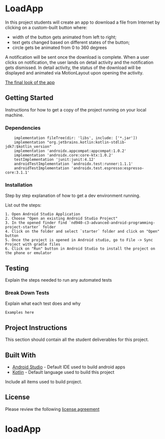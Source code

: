 # LoadApp

In this project students will create an app to download a file from Internet by clicking on a custom-built button where:
 - width of the button gets animated from left to right;
 - text gets changed based on different states of the button;
 - circle gets be animated from 0 to 360 degrees

A notification will be sent once the download is complete. When a user clicks on notification, the user lands on detail activity and the notification gets dismissed. In detail activity, the status of the download will be displayed and animated via MotionLayout upon opening the activity.

[The final look of the app](https://gph.is/g/Zywmnre)


## Getting Started

Instructions for how to get a copy of the project running on your local machine.

### Dependencies

```
    implementation fileTree(dir: 'libs', include: ['*.jar'])
    implementation "org.jetbrains.kotlin:kotlin-stdlib-jdk7:$kotlin_version"
    implementation 'androidx.appcompat:appcompat:1.0.2'
    implementation 'androidx.core:core-ktx:1.0.2'
    testImplementation 'junit:junit:4.12'
    androidTestImplementation 'androidx.test:runner:1.1.1'
    androidTestImplementation 'androidx.test.espresso:espresso-core:3.1.1'
```

### Installation

Step by step explanation of how to get a dev environment running.

List out the steps:

```
1. Open Android Studio Application
2. Choose "Open an existing Android Studio Project"
3. In the opened finder find `nd940-c3-advanced-android-programming-project-starter` folder
4. Click on the folder and select `starter` folder and click on "Open" button
5. Once the project is opened in Android studio, go to File -> Sync Project with gradle files
6. Click on "Run" button in Android Studio to install the project on the phone or emulator
```

## Testing

Explain the steps needed to run any automated tests

### Break Down Tests

Explain what each test does and why

```
Examples here
```
## Project Instructions

This section should contain all the student deliverables for this project.

## Built With

* [Android Studio](https://developer.android.com/studio) - Default IDE used to build android apps
* [Kotlin](https://kotlinlang.org/) - Default language used to build this project

Include all items used to build project.

## License
Please review the following [license agreement](https://bumptech.github.io/glide/dev/open-source-licenses.html)
# loadApp
